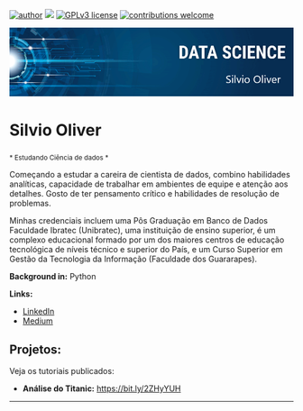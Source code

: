 [![author](https://img.shields.io/badge/author-carlosfab-red.svg)](https://www.linkedin.com/in/carlosfab) [![](https://img.shields.io/badge/python-3.7+-blue.svg)](https://www.python.org/downloads/release/python-365/) [![GPLv3 license](https://img.shields.io/badge/License-GPLv3-blue.svg)](http://perso.crans.org/besson/LICENSE.html) [![contributions welcome](https://img.shields.io/badge/contributions-welcome-brightgreen.svg?style=flat)](https://github.com/carlosfab/data_science/issues)

<p align="center">
  <img src="banner.png" >
</p>

# Silvio Oliver
<sub> * Estudando Ciência de dados *  </sub>

Começando a estudar a careira de cientista de dados, combino habilidades analíticas, capacidade de trabalhar em ambientes de equipe e atenção aos detalhes. Gosto de ter pensamento crítico e habilidades de resolução de problemas.

Minhas credenciais incluem uma Pôs Graduação em Banco de Dados Faculdade Ibratec (Unibratec), uma instituição de ensino superior, é um complexo educacional formado por um dos maiores centros de educação tecnológica de níveis técnico e superior do País, e um Curso Superior em Gestão da Tecnologia da Informação (Faculdade dos Guararapes).


**Background in:** Python

**Links:**
* [LinkedIn](https://www.linkedin.com/in/silvio-oliver)
* [Medium](https://www.medium.com)


## Projetos:
Veja os tutoriais publicados:

* **Análise do Titanic:** https://bit.ly/2ZHyYUH


---



